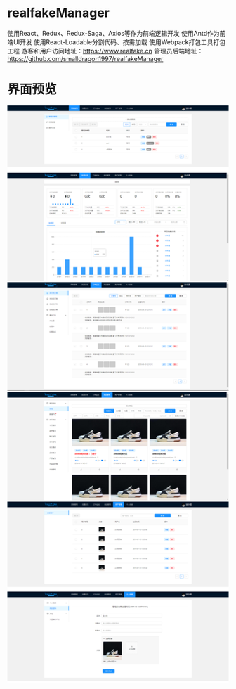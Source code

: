 # realfakeManager
使用React、Redux、Redux-Saga、Axios等作为前端逻辑开发
使用Antd作为前端UI开发
使用React-Loadable分割代码、按需加载
使用Webpack打包工具打包工程
游客和用户访问地址：https://www.realfake.cn
管理员后端地址：https://github.com/smalldragon1997/realfakeManager
# 界面预览
![高级管理](https://github.com/smalldragon1997/myphoto/blob/master/realfakemanager/高级管理.png)
![流量总览](https://github.com/smalldragon1997/myphoto/blob/master/realfakemanager/流量总览.png)
![订单监控](https://github.com/smalldragon1997/myphoto/blob/master/realfakemanager/订单监控.png)
![商品管理](https://github.com/smalldragon1997/myphoto/blob/master/realfakemanager/商品管理.png)
![用户管理](https://github.com/smalldragon1997/myphoto/blob/master/realfakemanager/用户管理.png)
![个人信息](https://github.com/smalldragon1997/myphoto/blob/master/realfakemanager/个人信息.png)
